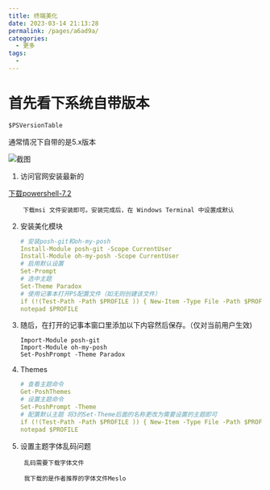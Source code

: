 ```yaml
---
title: 终端美化
date: 2023-03-14 21:13:28
permalink: /pages/a6ad9a/
categories:
  - 更多
tags:
  - 
---
```

# 首先看下系统自带版本

```javascript
$PSVersionTable
```

通常情况下自带的是5.x版本

![截图](a6ef8e579529e68bbaa9ad15121f58a0.png)

1. 访问官网安装最新的

[		下载powershell-7.2](https://docs.microsoft.com/en-us/powershell/scripting/install/installing-powershell-on-windows?view=powershell-7.2)

		下载msi 文件安装即可。安装完成后，在 Windows Terminal 中设置成默认

2. 安装美化模块
   ```yaml
   # 安装posh-git和oh-my-posh
   Install-Module posh-git -Scope CurrentUser
   Install-Module oh-my-posh -Scope CurrentUser
   # 启用默认设置
   Set-Prompt
   # 选中主题
   Set-Theme Paradox
   # 使用记事本打开PS配置文件（如无则创建该文件）
   if (!(Test-Path -Path $PROFILE )) { New-Item -Type File -Path $PROFILE -Force }
   notepad $PROFILE
   ```
3. 随后，在打开的记事本窗口里添加以下内容然后保存。（仅对当前用户生效)
   ```yarml
   Import-Module posh-git
   Import-Module oh-my-posh
   Set-PoshPrompt -Theme Paradox
   ```

4. Themes
   ```yaml
   # 查看主题命令
   Get-PoshThemes
   # 设置主题命令
   Set-PoshPrompt -Theme
   # 配置默认主题 将3的Set-Theme后面的名称更改为需要设置的主题即可
   if (!(Test-Path -Path $PROFILE )) { New-Item -Type File -Path $PROFILE -Force }
   notepad $PROFILE
   ```

5. 设置主题字体乱码问题

		乱码需要下载字体文件

		我下载的是作者推荐的字体文件Meslo
